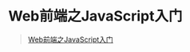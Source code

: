 # Web前端之JavaScript入门

> [Web前端之JavaScript入门](https://blog.csdn.net/ANingL/article/details/104527605)